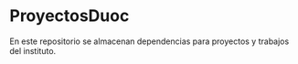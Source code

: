 # ProyectosDuoc

En este repositorio se almacenan dependencias para proyectos y trabajos del instituto.
